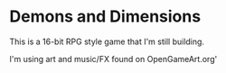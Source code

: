 # Demons and Dimensions
This is a 16-bit RPG style game that I'm still building.

I'm using art and music/FX found on OpenGameArt.org'
